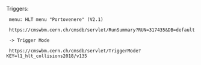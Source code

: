 Triggers:

     menu: HLT menu "Portovenere" (V2.1)
     
     https://cmswbm.cern.ch/cmsdb/servlet/RunSummary?RUN=317435&DB=default
          
     -> Trigger Mode
     
     https://cmswbm.cern.ch/cmsdb/servlet/TriggerMode?KEY=l1_hlt_collisions2018/v135
     
     
     